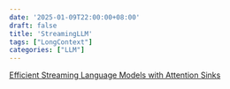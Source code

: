 ```yaml
---
date: '2025-01-09T22:00:00+08:00'
draft: false
title: 'StreamingLLM'
tags: ["LongContext"]
categories: ["LLM"]
---
```


[Efficient Streaming Language Models with Attention Sinks](https://xves6ft58q.feishu.cn/docx/P6OUdLbOao1KBmxDTr8c9hbXnez?from=from_copylink)

